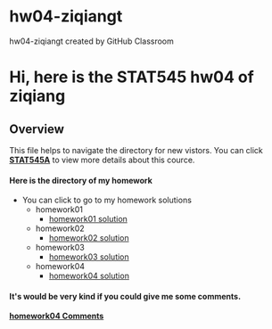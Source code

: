# hw04-ziqiangt
hw04-ziqiangt created by GitHub Classroom
# Hi, here is the STAT545 hw04 of ziqiang

## Overview
This file helps to navigate the directory for new vistors. You can click **[STAT545A](http://stat545.com/)** to view more details about this cource.

#### Here is the directory of my homework

- You can click to go to my homework solutions
	+ homework01 
		* [homework01 solution](https://github.com/STAT545-UBC-students/hw01-ziqiangt)
	+ homework02
		* [homework02 solution](https://github.com/STAT545-UBC-students/hw02-ziqiangt)
	+ homework03
		* [homework03 solution](https://github.com/STAT545-UBC-students/hw03-ziqiangt)
 	+ homework04
		* [homework04 solution](https://github.com/STAT545-UBC-students/hw04-ziqiangt)
   
 #### It's would be very kind if you could give me some **comments**.
 **[homework04 Comments](https://github.com/STAT545-UBC-students/hw04-ziqiangt/issues)**

